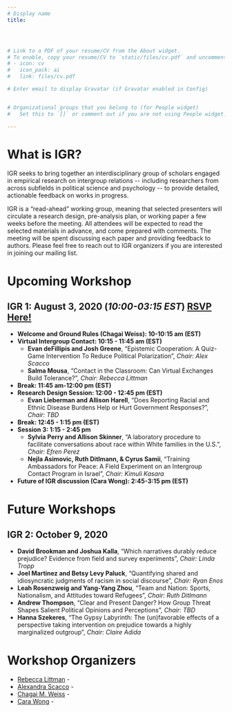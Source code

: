 ```yaml
---
# Display name
title: 




# Link to a PDF of your resume/CV from the About widget.
# To enable, copy your resume/CV to `static/files/cv.pdf` and uncomment the lines below.
# - icon: cv
#   icon_pack: ai
#   link: files/cv.pdf

# Enter email to display Gravatar (if Gravatar enabled in Config)


# Organizational groups that you belong to (for People widget)
#   Set this to `[]` or comment out if you are not using People widget.

---
```

# What is IGR?
IGR seeks to bring together an interdisciplinary group of scholars engaged in empirical research on intergroup relations -- including researchers from across subfields in political science and psychology -- to provide detailed, actionable feedback on works in progress. 

IGR is a “read-ahead” working group, meaning that selected presenters will circulate a research design, pre-analysis plan, or working paper a few weeks before the meeting. All attendees will be expected to read the selected materials in advance, and come prepared with comments. The meeting will be spent discussing each paper and providing feedback to authors. Please feel free to reach out to IGR organizers if you are interested in joining our mailing list. 


# Upcoming Workshop

## **IGR 1: August 3, 2020** (*10:00-03:15 EST*) [RSVP Here!](https://uwmadison.co1.qualtrics.com/jfe/form/SV_8AhsPZZSVMSEeu9)

* **Welcome and Ground Rules (Chagai Weiss): 10-10:15 am (EST)**
* **Virtual Intergroup Contact: 10:15 - 11:45 am (EST)**
  + **Evan deFillipis and Josh Greene**, “Epistemic Cooperation: A Quiz-Game Intervention To Reduce Political Polarization”, *Chair: Alex Scacco*
  + **Salma Mousa**, “Contact in the Classroom: Can Virtual Exchanges Build Tolerance?”, *Chair: Rebecca Littman*
* **Break: 11:45 am-12:00 pm (EST)**
* **Research Design Session: 12:00 - 12:45 pm (EST)**
  + **Evan Lieberman and Allison Harell**, “Does Reporting Racial and Ethnic Disease Burdens Help or Hurt Government Responses?”, *Chair: TBD*
* **Break: 12:45 - 1:15 pm (EST)**
* **Session 3: 1:15 - 2:45 pm**
  + **Sylvia Perry and Allison Skinner**, “A laboratory procedure to facilitate conversations about race within White families in the U.S.”, *Chair: Efren Perez*
  + **Nejla Asimovic, Ruth Ditlmann, & Cyrus Samii**, “Training Ambassadors for Peace: A Field Experiment on an Intergroup Contact Program in Israel”, *Chair: Kimuli Kasara* 
* **Future of IGR discussion (Cara Wong): 2:45-3:15 pm (EST)**


# Future Workshops
 
##  **IGR 2: October 9, 2020** 
* **David Brookman and Joshua Kalla**, “Which narratives durably reduce prejudice? Evidence from field and survey experiments”, *Chair: Linda Tropp*
* **Joel Martinez and Betsy Levy Paluck**, “Quantifying shared and idiosyncratic judgments of racism in social discourse”, *Chair: Ryan Enos*
* **Leah Rosenzweig and Yang-Yang Zhou**, “Team and Nation: Sports, Nationalism, and Attitudes toward Refugees”, *Chair: Ruth Ditlmann*
* **Andrew Thompson**, “Clear and Present Danger? How Group Threat Shapes Salient Political Opinions and Perceptions”, *Chair: TBD*
* **Hanna Szekeres**, “The Gypsy Labyrinth: The (un)favorable effects of a perspective taking intervention on prejudice towards a highly marginalized outgroup”, *Chair: Claire Adida*
 
 
# Workshop Organizers 

 - [Rebecca Littman](http://www.rebeccalittman.com/) - [<i class="fas fa-envelope"></i>](mailto:rlittman@uic.edu)
 - [Alexandra Scacco](https://www.wzb.eu/en/persons/alexandra-scacco) - [<i class="fas fa-envelope"></i>](mailto:alex.scacco@wzb.eu)
 - [Chagai M. Weiss](https://www.chagaimweiss.com/) - [<i class="fas fa-envelope"></i>](mailto:cmweiss3@wisc.edu)
 - [Cara Wong](http://carawong.org/) - [<i class="fas fa-envelope"></i>](mailto:carawong@illinois.edu)


